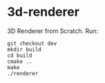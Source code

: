 # 3d-renderer
3D Renderer from Scratch. Run:
```
git checkout dev
mkdir build
cd build
cmake ..
make
./renderer
```
